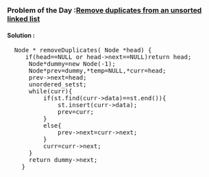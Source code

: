 ### Problem of the  Day :[Remove duplicates from an unsorted linked list](https://practice.geeksforgeeks.org/problems/remove-duplicates-from-an-unsorted-linked-list/1)

#### Solution :
<pre>
  Node * removeDuplicates( Node *head) {
     if(head==NULL or head->next==NULL)return head;
      Node*dummy=new Node(-1);
      Node*prev=dummy,*temp=NULL,*curr=head;
      prev->next=head;
      unordered_set<int>st;
      while(curr){
          if(st.find(curr->data)==st.end()){
              st.insert(curr->data);
              prev=curr;
          }
          else{
              prev->next=curr->next;
          }
          curr=curr->next;
      }
      return dummy->next;
    }
</pre>

